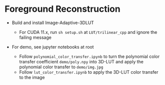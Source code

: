 # Foreground Reconstruction

- Build and install Image-Adaptive-3DLUT
  - For CUDA 11.x, run `sh setup.sh` at `LUT/trilinear_cpp` and ignore the failing message

- For demo, see jupyter notebooks at root
  - Follow `polynomial_color_transfer.ipynb` to turn the polynomial color transfer coefficient `demo/poly.npy` into 3D-LUT and apply the polynomial color transfer to `demo/img.jpg`
  - Follow `lut_color_transfer.ipynb` to apply the 3D-LUT color transfer to the image